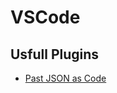 # VSCode

## Usfull Plugins
  * [Past JSON as Code](https://marketplace.visualstudio.com/items?itemName=quicktype.quicktype)
  